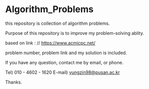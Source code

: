# Algorithm_Problems





this repository is collection of algorithm problems.


Purpose of this repository is to improve my problem-solving ablity.


based on link : // https://www.acmicpc.net/


problem number, problem link and my solution is included.


If you have any question, contact me by email, or phone.


Tel) 010 - 4602 - 1620
E-mail) yungzin98@pusan.ac.kr

Thanks.
